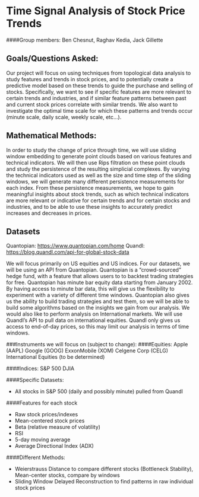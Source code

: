 Time Signal Analysis of Stock Price Trends
===================



####Group members: Ben Chesnut, Raghav Kedia, Jack Gillette

Goals/Questions Asked:
-------------
Our project will focus on using techniques from topological data analysis to study features and trends in stock prices, and to potentially create a predictive model based on these trends to guide the purchase and selling of stocks. Specifically, we want to see if specific features are more relevant to certain trends and industries, and if similar feature patterns between past and current stock prices correlate with similar trends. We also want to investigate the optimal time scale for which these patterns and trends occur (minute scale, daily scale, weekly scale, etc…).

Mathematical Methods:
-------------
In order to study the change of price through time, we will use sliding window embedding to generate point clouds based on various features and technical indicators. We will then use Rips filtration on these point clouds and study the persistence of the resulting simplicial complexes. By varying the technical indicators used as well as the size and time step of the sliding windows, we will generate many different persistence measurements for each index. From these persistence measurements, we hope to gain meaningful insights about stock trends, such as which technical indicators are more relevant or indicative for certain trends and for certain stocks and industries, and to be able to use these insights to accurately predict increases and decreases in prices.

Datasets
-------------
Quantopian: https://www.quantopian.com/home
Quandl: https://blog.quandl.com/api-for-global-stock-data

We will focus primarily on US equities and US indices. For our datasets, we will be using an API from Quantopian. Quantopian is a “crowd-sourced” hedge fund, with a feature that allows users to to backtest trading strategies for free. Quantopian has minute bar equity data starting from January 2002. By having access to minute bar data, this will give us the flexibility to experiment with a variety of different time windows. Quantopian also gives us the ability to build trading strategies and test them, so we will be able to build some algorithms based on the insights we gain from our analysis. We would also like to perform analysis on International markets. We will use Quandl’s API to pull data on international equities. Quandl only gives us access to end-of-day prices, so this may limit our analysis in terms of time windows.

###Instruments we will focus on (subject to change):
####Equities:
Apple (AAPL)
Google (GOOG)
ExxonMobile (XOM)
Celgene Corp (CELG)
International Equities (to be determined)

####Indices:
S&P 500
DJIA


####Specific Datasets:
- All stocks in S&P 500 (daily and possibly minute) pulled from Quandl

####Features for each stock
- Raw stock prices/indexes
- Mean-centered stock prices
- Beta (relative measure of volatility)
- RSI
- 5-day moving average
- Average Directional Index (ADX)


####Different Methods:
- Weierstrauss Distance to compare different stocks (Bottleneck Stability), Mean-center stocks, compare by windows
- Sliding Window Delayed Reconstruction to find patterns in raw individual stock prices
